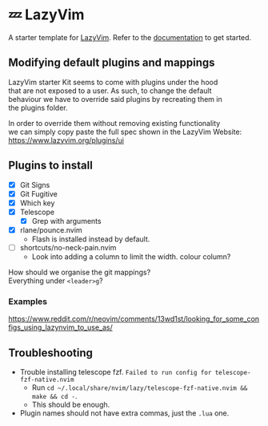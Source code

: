 # 💤 LazyVim

A starter template for [LazyVim](https://github.com/LazyVim/LazyVim).
Refer to the [documentation](https://lazyvim.github.io/installation) to get started.

## Modifying default plugins and mappings

LazyVim starter Kit seems to come with plugins under the hood  
that are not exposed to a user. As such, to change the default  
behaviour we have to override said plugins by recreating them in  
the plugins folder.  

In order to override them without removing existing functionality  
we can simply copy paste the full spec shown in the LazyVim Website:  
https://www.lazyvim.org/plugins/ui

## Plugins to install

- [x] Git Signs
- [x] Git Fugitive
- [x] Which key
- [x] Telescope
  - [x] Grep with arguments
- [x] rlane/pounce.nvim
  - Flash is installed instead by default.
- [ ] shortcuts/no-neck-pain.nvim
    - Look into adding a column to limit the width. colour column?

How should we organise the git mappings?  
Everything under `<leader>g`?  

### Examples 

https://www.reddit.com/r/neovim/comments/13wd1st/looking_for_some_configs_using_lazynvim_to_use_as/

## Troubleshooting

* Trouble installing telescope fzf.
  `Failed to run config for telescope-fzf-native.nvim`  
    * Run `cd ~/.local/share/nvim/lazy/telescope-fzf-native.nvim && make && cd -`.
    * This should be enough.
* Plugin names should not have extra commas, just the `.lua` one.
